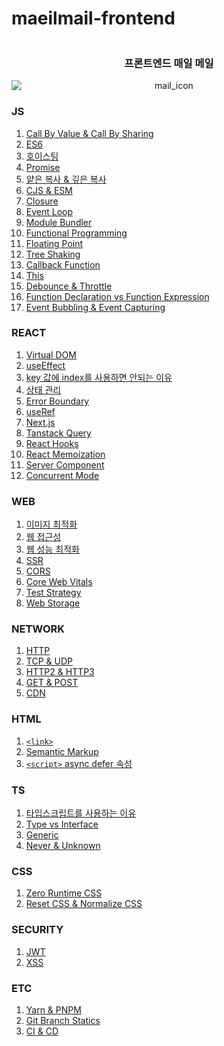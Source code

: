 # maeilmail-frontend

<div align="center">
  <div style="display:flex; flex-direction:column;">
    <h3>프론트엔드 매일 메일</h3>
    <img src="https://github.com/user-attachments/assets/50737c24-47fd-4569-a84b-663f4c7ac74a" alt="mail_icon"/>
  </div>
</div>

### JS
1. [Call By Value & Call By Sharing](https://github.com/happy-wook-kim/maeilmail/blob/main/JS/Call%20By%20Value%20&%20Call%20By%20Sharing.md)
2. [ES6](https://github.com/happy-wook-kim/maeilmail/blob/main/JS/ES6.md)
3. [호이스팅](https://github.com/happy-wook-kim/maeilmail/blob/main/JS/Hoisting.md)
4. [Promise](https://github.com/happy-wook-kim/maeilmail/blob/main/JS/Promise.md)
5. [얕은 복사 & 깊은 복사](https://github.com/happy-wook-kim/maeilmail/blob/main/JS/Deep%20Copy%20%26%20Shallow%20Copy.md)
6. [CJS & ESM](https://github.com/happy-wook-kim/maeilmail/blob/main/JS/CommonJS%20%26%20ES%20Module.md)
7. [Closure](https://github.com/happy-wook-kim/maeilmail/blob/main/JS/Closure.md)
8. [Event Loop](https://github.com/happy-wook-kim/maeilmail/blob/main/JS/Event%20Loop.md)
9. [Module Bundler](https://github.com/happy-wook-kim/maeilmail/blob/main/JS/Module%20Bundler.md)
10. [Functional Programming](https://github.com/happy-wook-kim/maeilmail/blob/main/JS/Functional%20Programming.md)
11. [Floating Point](https://github.com/happy-wook-kim/maeilmail/blob/main/JS/Floating%20Point.md)
12. [Tree Shaking](https://github.com/happy-wook-kim/maeilmail/blob/main/JS/Tree%20Shaking.md)
13. [Callback Function](https://github.com/happy-wook-kim/maeilmail/blob/main/JS/Callback%20Function.md)
14. [This](https://github.com/happy-wook-kim/maeilmail/blob/main/JS/this.md)
15. [Debounce & Throttle](https://github.com/happy-wook-kim/maeilmail/blob/main/JS/Debounce%20%26%20Throttle.md)
16. [Function Declaration vs Function Expression](https://github.com/happy-wook-kim/maeilmail-frontend/blob/main/JS/Function%20Declaration%20vs%20Function%20Expression.md)
17. [Event Bubbling & Event Capturing](https://github.com/happy-wook-kim/maeilmail-frontend/blob/main/JS/Event%20Bubbling%20%26%20Event%20Capturing.md)

### REACT
1. [Virtual DOM](https://github.com/happy-wook-kim/maeilmail/blob/main/REACT/Virtual%20DOM.md)
2. [useEffect](https://github.com/happy-wook-kim/maeilmail/blob/main/REACT/useEffect.md)
3. [key 값에 index를 사용하면 안되는 이유](https://github.com/happy-wook-kim/maeilmail/blob/main/REACT/React%20Array%20Key.md)
4. [상태 관리](https://github.com/happy-wook-kim/maeilmail/blob/main/REACT/State%20Management.md)
5. [Error Boundary](https://github.com/happy-wook-kim/maeilmail/blob/main/REACT/Error%20Boundary.md)
6. [useRef](https://github.com/happy-wook-kim/maeilmail/blob/main/REACT/useRef.md)
7. [Next.js](https://github.com/happy-wook-kim/maeilmail/blob/main/REACT/Next.js.md)
8. [Tanstack Query](https://github.com/happy-wook-kim/maeilmail/blob/main/REACT/Tanstack%20Query.md)
9. [React Hooks](https://github.com/happy-wook-kim/maeilmail/blob/main/REACT/React%20Hooks.md)
10. [React Memoization](https://github.com/happy-wook-kim/maeilmail-frontend/blob/main/REACT/React%20Memoization.md)
11. [Server Component](https://github.com/happy-wook-kim/maeilmail-frontend/blob/main/REACT/Server%20Component.md)
12. [Concurrent Mode](https://github.com/happy-wook-kim/maeilmail-frontend/blob/main/REACT/Concurrent%20Mode.md)

### WEB
1. [이미지 최적화](https://github.com/happy-wook-kim/maeilmail/blob/main/WEB/Image%20Optimization.md)
2. [웹 접근성](https://github.com/happy-wook-kim/maeilmail/blob/main/WEB/Web%20Accessibility.md)
3. [웹 성능 최적화](https://github.com/happy-wook-kim/maeilmail/blob/main/WEB/Web%20Performance%20Optimization.md)
4. [SSR](https://github.com/happy-wook-kim/maeilmail/blob/main/WEB/SSR.md)
5. [CORS](https://github.com/happy-wook-kim/maeilmail/blob/main/WEB/CORS.md)
6. [Core Web Vitals](https://github.com/happy-wook-kim/maeilmail/blob/main/WEB/Core%20Web%20Vitals.md)
7. [Test Strategy](https://github.com/happy-wook-kim/maeilmail-frontend/blob/main/WEB/Test%20Strategy.md)
8. [Web Storage](https://github.com/happy-wook-kim/maeilmail-frontend/blob/main/WEB/Web%20Storage.md)

### NETWORK
1. [HTTP](https://github.com/happy-wook-kim/maeilmail/blob/main/NETWORK/HTTP.md)
2. [TCP & UDP](https://github.com/happy-wook-kim/maeilmail/blob/main/NETWORK/TCP%20%26%20UDP.md)
3. [HTTP2 & HTTP3](https://github.com/happy-wook-kim/maeilmail-frontend/blob/main/NETWORK/HTTP2%20%26%20HTTP3.md)
4. [GET & POST](https://github.com/happy-wook-kim/maeilmail-frontend/blob/main/NETWORK/GET%20%26%20POST.md)
5. [CDN](https://github.com/happy-wook-kim/maeilmail-frontend/blob/main/NETWORK/CDN.md)

### HTML
1. [`<link>`](https://github.com/happy-wook-kim/maeilmail/blob/main/HTML/%3Clink%3E.md)
2. [Semantic Markup](https://github.com/happy-wook-kim/maeilmail/blob/main/HTML/Semantic%20Markup.md)
3. [`<script>` async defer 속성](https://github.com/happy-wook-kim/maeilmail/blob/main/HTML/%3Cscript%3E%20async%26defer.md)

### TS
1. [타입스크립트를 사용하는 이유](https://github.com/happy-wook-kim/maeilmail/blob/main/TS/Why%20does%20TypeScrip%20exist.md)
2. [Type vs Interface](https://github.com/happy-wook-kim/maeilmail/blob/main/TS/Type%26Interface.md)
3. [Generic](https://github.com/happy-wook-kim/maeilmail/blob/main/TS/Generic.md)
4. [Never & Unknown](https://github.com/happy-wook-kim/maeilmail/blob/main/TS/Never%20%26%20Unknown.md)

### CSS
1. [Zero Runtime CSS](https://github.com/happy-wook-kim/maeilmail-frontend/blob/main/CSS/Zero%20Runtime%20CSS.md)
2. [Reset CSS & Normalize CSS](https://github.com/happy-wook-kim/maeilmail-frontend/blob/main/CSS/Reset%20CSS%20%26%20Normalize%20CSS.md)

### SECURITY
1. [JWT](https://github.com/happy-wook-kim/maeilmail/blob/main/ETC/JWT.md)
2. [XSS](https://github.com/happy-wook-kim/maeilmail-frontend/blob/main/SECURITY/XSS.md)

### ETC
1. [Yarn & PNPM](https://github.com/happy-wook-kim/maeilmail/blob/main/ETC/PNPM%20%26%20Yarn%20Berry.md)
2. [Git Branch Statics](https://github.com/happy-wook-kim/maeilmail/blob/main/ETC/Git%20Branch%20Statics.md)
3. [CI & CD](https://github.com/happy-wook-kim/maeilmail-frontend/blob/main/ETC/CI%20%26%20CD.md)
